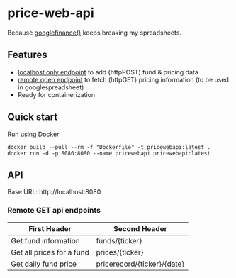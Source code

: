 # price-web-api

Because [googlefinance()](https://support.google.com/docs/answer/3093281?hl=en) keeps breaking my spreadsheets.

## Features
- [localhost only endpoint](./LocalOnlyEndpoint) to add (httpPOST) fund & pricing data
- [remote open endpoint](./RemoteEndPoint) to fetch (httpGET) pricing information (to be used in googlespreadsheet)
- Ready for containerization

## Quick start

Run using Docker
```
docker build --pull --rm -f "Dockerfile" -t pricewebapi:latest .
docker run -d -p 8080:8080 --name pricewebapi pricewebapi:latest
```

## API
Base URL: http://localhost:8080

### Remote GET api endpoints

| First Header  | Second Header |
| ------------- | ------------- |
| Get fund information | funds/{ticker}  |
| Get all prices for a fund  | prices/{ticker}  |
| Get daily fund price  | pricerecord/{ticker}/{date}  |